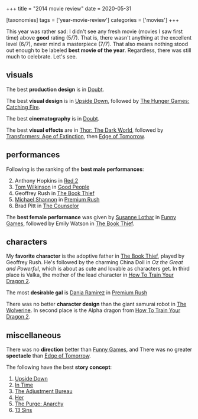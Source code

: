 +++
title = "2014 movie review"
date = 2020-05-31

[taxonomies]
tags = ['year-movie-review']
categories = ['movies']
+++

This year was rather sad: I didn't see any fresh movie (movies I saw
first time) above **good** rating (5/7). That is, there wasn't anything
at the excellent level (6/7), never mind a masterpiece (7/7). That also
means nothing stood out enough to be labeled **best movie of the year**.
Regardless, there was still much to celebrate. Let's see.

## visuals

The best **production design** is in [Doubt].

The best **visual design** is in [Upside Down], followed by [The Hunger
Games: Catching Fire].

The best **cinematography** is in [Doubt].

The best **visual effects** are in [Thor: The Dark World], followed by
[Transformers: Age of Extinction], then [Edge of Tomorrow].

## performances

Following is the ranking of the **best male performances**:

2.  Anthony Hopkins in [Red 2]
3.  [Tom Wilkinson] in [Good People]
4.  Geoffrey Rush in [The Book Thief]
5.  [Michael Shannon] in [Premium Rush]
6.  Brad Pitt in [The Counselor]

The **best female performance** was given by [Susanne Lothar] in [Funny
Games], followed by Emily Watson in [The Book Thief].

## characters

My **favorite character** is the adoptive father in [The Book Thief],
played by Geoffrey Rush. He's followed by the charming China Doll in
*Oz the Great and Powerful*, which is about as cute and lovable as
characters get. In third place is Valka, the mother of the lead
character in [How To Train Your Dragon 2].

The most **desirable gal** is [Dania Ramirez] in [Premium Rush]

There was no better **character design** than the giant samurai robot in
[The Wolverine]. In second place is the Alpha dragon from [How To Train
Your Dragon 2].

## miscellaneous

There was no **direction** better than [Funny Games],
and There was no
greater **spectacle** than [Edge of Tomorrow].

The following have the best **story concept**:

1.  [Upside Down]
2.  [In Time]
3.  [The Adjustment Bureau]
4.  [Her]
5.  [The Purge: Anarchy]
6.  [13 Sins]


[Doubt]: @/doubt-2008.md
[Upside Down]: @/upside-down-2012.md
[The Hunger Games: Catching Fire]: @/the-hunger-games-catching-fire-2013.md
[Thor: The Dark World]: @/thor-the-dark-world-2013.md
[Transformers: Age of Extinction]: @/transformers-age-of-extinction-2014.md
[Edge of Tomorrow]: @/edge-of-tomorrow-2014.md
[Laurence R. Harvey]: http://www.imdb.com/name/nm4030776
[Michael Shannon]: http://en.wikipedia.org/wiki/Michael_Shannon
[Red 2]: @/red-2-2013.md
[Tom Wilkinson]: http://en.wikipedia.org/wiki/Tom_Wilkinson
[Good People]: @/good-people-2014.md
[The Book Thief]: @/the-book-thief-2013.md
[Premium Rush]: @/premium-rush-2012.md
[The Counselor]: @/the-counselor-2013.md
[Susanne Lothar]: http://en.wikipedia.org/wiki/Susanne_Lothar
[Funny Games]: @/funny-games-1997.md
[How To Train Your Dragon 2]: @/how-to-train-your-dragon-2-2014.md
[Dania Ramirez]: http://en.wikipedia.org/wiki/Dania_Ramirez
[The Wolverine]: @/the-wolverine-2013.md
[In Time]: @/in-time-2011.md
[The Adjustment Bureau]: @/the-adjustment-bureau-2011.md
[Her]: @/her.md
[The Purge: Anarchy]: @/the-purge-anarchy-2014.md
[13 Sins]: @/13-sins-2014.md
[one of the best movies in history]: @/top-movies.md
